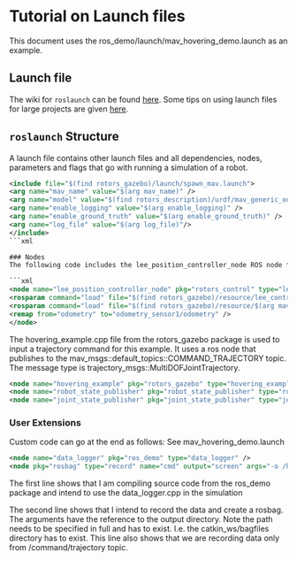 # Tutorial on Launch files

This document uses the ros_demo/launch/mav_hovering_demo.launch as an example. 

## Launch file
The wiki for `roslaunch` can be found [here](http://wiki.ros.org/roslaunch). Some tips on using launch files for large projects are given [here](http://wiki.ros.org/roslaunch/Tutorials/Roslaunch%20tips%20for%20larger%20projects).

## `roslaunch` Structure
A launch file contains other launch files and all dependencies, nodes, parameters and flags that go with running a simulation of a robot. 

```xml
<include file="$(find rotors_gazebo)/launch/spawn_mav.launch"> 
<arg name="mav_name" value="$(arg mav_name)" /> 
<arg name="model" value="$(find rotors_description)/urdf/mav_generic_odometry_sensor.gazebo" /> 
<arg name="enable_logging" value="$(arg enable_logging)" /> 
<arg name="enable_ground_truth" value="$(arg enable_ground_truth)" /> 
<arg name="log_file" value="$(arg log_file)"/> 
</include> 
```xml

### Nodes
The following code includes the lee_position_controller_node ROS node from the rotors_control package. This package includes all references to the control gains and vehicle parameters that the controller needs. Three types of commands are possible: Trajectory, motor speed and pose. 

```xml
<node name="lee_position_controller_node" pkg="rotors_control" type="lee_position_controller_node" output="screen"> 
<rosparam command="load" file="$(find rotors_gazebo)/resource/lee_controller_$(arg mav_name).yaml" /> 
<rosparam command="load" file="$(find rotors_gazebo)/resource/$(arg mav_name).yaml" /> 
<remap from="odometry" to="odometry_sensor1/odometry" /> 
</node>
```

The hovering_example.cpp file from the rotors_gazebo package is used to input a trajectory command for this example. It uses a ros node that publishes to the mav_msgs::default_topics::COMMAND_TRAJECTORY topic. The message type is trajectory_msgs::MultiDOFJointTrajectory. 

```xml
<node name="hovering_example" pkg="rotors_gazebo" type="hovering_example" output="screen"/> 
<node name="robot_state_publisher" pkg="robot_state_publisher" type="robot_state_publisher" /> 
<node name="joint_state_publisher" pkg="joint_state_publisher" type="joint_state_publisher" /> 
```

### User Extensions 
Custom code can go at the end as follows: See mav_hovering_demo.launch 

```xml
<node name="data_logger" pkg="ros_demo" type="data_logger" /> 
<node pkg="rosbag" type="record" name="cmd" output="screen" args="-o /home/kakul/catkin_ws/bagfiles/$(arg mav_name)_cmd --topic /$(arg mav_name)/command/trajectory"/> 
```
 
The first line shows that I am compiling source code from the ros_demo package and intend to use the data_logger.cpp in the simulation 

The second line shows that I intend to record the data and create a rosbag. The arguments have the reference to the output directory. Note the path needs to be specified in full and has to exist. I.e. the catkin_ws/bagfiles directory has to exist. This line also shows that we are recording data only from /command/trajectory topic. 